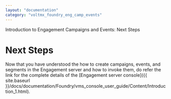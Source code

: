 ```yaml
---
layout: "documentation"
category: "voltmx_foundry_eng_camp_events"
---
```

                           

Introduction to Engagement Campaigns and Events: Next Steps

Next Steps
==========

Now that you have understood the how to create campaigns, events, and segments in the Engagement server and how to invoke them, do refer the link for the complete details of the [Engagement server console]({{ site.baseurl }}/docs/documentation/Foundry/vms_console_user_guide/Content/Introduction_1.html).
